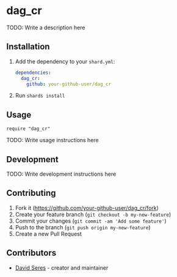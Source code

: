 # dag_cr

TODO: Write a description here

## Installation

1. Add the dependency to your `shard.yml`:

   ```yaml
   dependencies:
     dag_cr:
       github: your-github-user/dag_cr
   ```

2. Run `shards install`

## Usage

```crystal
require "dag_cr"
```

TODO: Write usage instructions here

## Development

TODO: Write development instructions here

## Contributing

1. Fork it (<https://github.com/your-github-user/dag_cr/fork>)
2. Create your feature branch (`git checkout -b my-new-feature`)
3. Commit your changes (`git commit -am 'Add some feature'`)
4. Push to the branch (`git push origin my-new-feature`)
5. Create a new Pull Request

## Contributors

- [David Seres](https://github.com/your-github-user) - creator and maintainer
